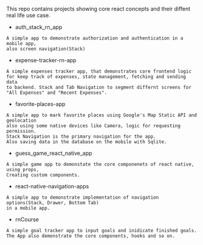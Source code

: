This repo contains projects showing core react concepts and their diffent real life use case.


* auth_stack_rn_app
```
A simple app to demonstrate authorization and authentication in a mobile app,
also screen navigation(Stack)

```

* expense-tracker-rn-app
```
A simple expenses tracker app, that demonstrates core frontend logic
for keep track of expenses, state management, fetching and sending data
to backend. Stack and Tab Navigation to segment differnt screens for
"All Expenses" and "Recent Expenses".
```

* favorite-places-app
```
A simple app to mark favorite places using Google's Map Static API and geolocation
also using some native devices like Camera, logic for requesting permission.
Stack Navigation is the primary navigation for the app.
Also saving data in the database on the mobile with Sqlite.
```

* guess_game_react_native_app
```
A simple game app to demonstate the core componenets of react native, using props,
Creating custom components.
```


* react-native-navigation-apps
```
A simple app to demonstrate implementation of navigation options(Stack, Drawer, Bottom Tab)
in a mobile app.
```


* rnCourse
```
A simple goal tracker app to input goals and inidicate finished goals. The App also demonstrate the core components, hooks and so on.
```